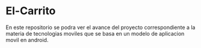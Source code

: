 # El-Carrito
En este repositorio se podra ver el avance del proyecto correspondiente a la materia de tecnologias moviles que se basa en un modelo de aplicacion movil en android.

